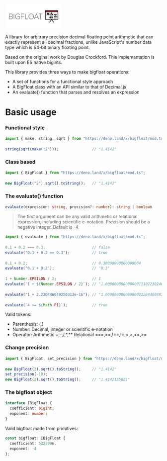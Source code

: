 [![BigFloat](https://raw.githubusercontent.com/davidmartinez10/bigfloat-esnext/master/bigfloat.jpg)](https://github.com/davidmartinez10/bigfloat-esnext)

A library for arbitrary precision decimal floating point arithmetic that can exactly represent all decimal fractions,
unlike JavaScript's number data type which is 64-bit binary floating point.

Based on the original work by Douglas Crockford.
This implementation is built upon ES native bigints.

This library provides three ways to make bigfloat operations:
  - A set of functions for a functional style approach
  - A BigFloat class with an API similar to that of Decimal.js
  - An evaluate() function that parses and resolves an expression

# Basic usage
### Functional style
```typescript
import { make, string, sqrt } from "https://deno.land/x/bigfloat/mod.ts";

string(sqrt(make("2")));               // "1.4142"
```

### Class based
```typescript
import { BigFloat } from "https://deno.land/x/bigfloat/mod.ts";

new BigFloat("2").sqrt().toString();   // "1.4142"
```

### The evaluate() function
```typescript
evaluate(expression: string, precision?: number): string | boolean
```
>The first argument can be any valid arithmetic or relational expression, including scientific e-notation.
>Precision should be a negative integer. Default is -4.
```typescript
import { evaluate } from "https://deno.land/x/bigfloat/mod.ts";

0.1 + 0.2 === 0.3;                     // false
evaluate("0.1 + 0.2 == 0.3");          // true

0.1 + 0.2;                             // 0.30000000000000004
evaluate("0.1 + 0.2");                 // "0.3"

1 + Number.EPSILON / 2;                // 1
evaluate(`1 + ${Number.EPSILON / 2}`); // "1.00000000000000011102230246251565"

evaluate("1 + 2.220446049250313e-16"); // "1.0000000000000002220446049250313"

evaluate(`4 >= ${Math.PI}`);           // true
```

Valid tokens:
  - Parenthesis: (,)
  - Number: Decimal, integer or scientific e-notation
  - Operator: Arithmetic +,-,/,\*,\*\* Relational =\=\=,=\=,!==,!=,<,>,<=,>=
### Change precision
```typescript
import { BigFloat, set_precision } from "https://deno.land/x/bigfloat/mod.ts";

new BigFloat(2).sqrt().toString();     // "1.4142"
set_precision(-10);
new BigFloat(2).sqrt().toString();     // "1.4142135623"
```
### The bigfloat object
```typescript
interface IBigFloat {
  coefficient: bigint;
  exponent: number;
}
```
Valid bigfloat made from primitives:
```typescript
const bigfloat: IBigFloat {
  coefficient: 522299n,
  exponent: -4
};
```
